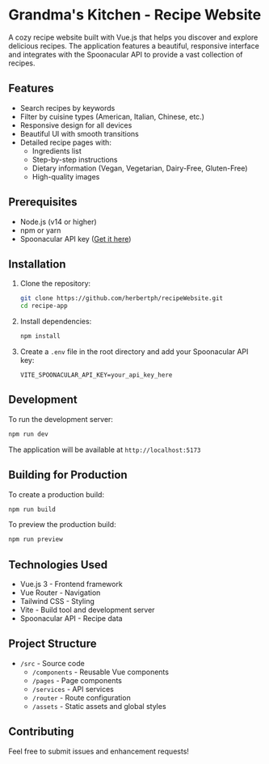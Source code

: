 # Grandma's Kitchen - Recipe Website

A cozy recipe website built with Vue.js that helps you discover and explore delicious recipes. The application features a beautiful, responsive interface and integrates with the Spoonacular API to provide a vast collection of recipes.

## Features

- Search recipes by keywords
- Filter by cuisine types (American, Italian, Chinese, etc.)
- Responsive design for all devices
- Beautiful UI with smooth transitions
- Detailed recipe pages with:
  - Ingredients list
  - Step-by-step instructions
  - Dietary information (Vegan, Vegetarian, Dairy-Free, Gluten-Free)
  - High-quality images

## Prerequisites

- Node.js (v14 or higher)
- npm or yarn
- Spoonacular API key ([Get it here](https://spoonacular.com/food-api))

## Installation

1. Clone the repository:
   ```bash
   git clone https://github.com/herbertph/recipeWebsite.git
   cd recipe-app
   ```

2. Install dependencies:
   ```bash
   npm install
   ```

3. Create a `.env` file in the root directory and add your Spoonacular API key:
   ```
   VITE_SPOONACULAR_API_KEY=your_api_key_here
   ```

## Development

To run the development server:
```bash
npm run dev
```

The application will be available at `http://localhost:5173`

## Building for Production

To create a production build:
```bash
npm run build
```

To preview the production build:
```bash
npm run preview
```

## Technologies Used

- Vue.js 3 - Frontend framework
- Vue Router - Navigation
- Tailwind CSS - Styling
- Vite - Build tool and development server
- Spoonacular API - Recipe data

## Project Structure

- `/src` - Source code
  - `/components` - Reusable Vue components
  - `/pages` - Page components
  - `/services` - API services
  - `/router` - Route configuration
  - `/assets` - Static assets and global styles

## Contributing

Feel free to submit issues and enhancement requests!